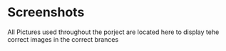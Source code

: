 # Screenshots
All Pictures used throughout the porject are located here to display tehe correct images in the correct brances
